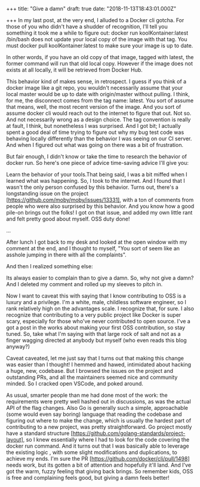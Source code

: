 
+++
title: "Give a damn"
draft: true
date: "2018-11-13T18:43:01.000Z"

+++
In my last post, at the very end, I alluded to a Docker cli gotcha. For those of
you who didn't have a shudder of recognition, I'll tell you something it took me
a while to figure out: docker run koolKontainer:latest /bin/bash  does not
update your local copy of the image with that tag. You must docker pull
koolKontainer:latest  to make sure your image is up to date.

In other words, if you have an old  copy of that image, tagged with latest, the
former command will run that old  local copy. However if the image does not
exists at all locally, it will be retrieved from Docker Hub.

This behavior kind  of makes sense, in retrospect. I guess if you think of a
docker image like a git repo, you wouldn't necessarily assume that your local
master  would be up to date with origin/master  without pulling. I think, for
me, the disconnect comes from the tag name: latest. You sort of assume that
means, well, the most recent version of the image. And you sort of assume docker
cli would reach out to the internet to figure that out. Not so. And not
necessarily wrong as a design choice. The tag convention is really at fault, I
think, but nonetheless I was surprised. And I got bit; I actually spent a good
deal of time trying to figure out why my bug test code was behaving locally
differently than the behavior I was seeing on our CI server. And when I figured
out what was going on there was a bit of frustration.

But fair enough, I didn't know or take the time to research the behavior of
docker run. So here's one piece of advice time-saving advice I'll give you:

Learn the behavior of your tools.That being said, I was a bit miffed when I
learned what was happening. So, I took to the internet. And I found that I
wasn't the only person confused by this behavior. Turns out, there's a
longstanding issue on the project [https://github.com/moby/moby/issues/13331],
with a ton of comments from people who were also surprised by this behavior. And
you know how a good pile-on brings out the folks! I got on that issue, and added
my own little rant and felt pretty good about myself. OSS duty done!

...

After lunch I got back to my desk and looked at the open window with my comment
at the end, and I thought to myself, "You sort of seem like an asshole jumping
in there with all the complaints".

And then I realized something else:

Its always easier to complain than to give a damn. So, why not give a damn?And I
deleted my comment and rolled up my sleeves to pitch in.

Now I want to caveat this with saying that I know contributing to OSS is a
luxury and a privilege. I'm a white, male, childless software engineer, so I
rank relatively high on the advantages scale. I recognize that, for sure. I also
recognize that contributing to a very public project like Docker is super scary,
especially for those who've never contributed to open source. I've a got a post
in the works about making your first OSS contribution, so stay tuned. So, take
what I'm saying with that large rock of salt and not as a finger wagging
directed at anybody but myself (who even reads this blog anyway?)

Caveat caveated, let me just say that I turns out that making this change was
easier than I thought! I hemmed and hawed, intimidated about hacking a huge,
new, codebase. But I browsed the issues on the project and outstanding PRs, and
all the maintainers seemed nice and community minded. So I cracked open VSCode,
and poked around.

As usual, smarter people than me had done most of the work: the requirements
were pretty well hashed out in discussions, as was the actual API of the flag
changes. Also Go is generally such a simple, approachable (some would even say
boring) language that reading the codebase and figuring out where to make the
change, which is usually the hardest part of contributing to a new project, was
pretty straightforward. Go project mostly have a standard structure
[https://github.com/golang-standards/project-layout], so I knew essentially
where I had to look for the code covering the docker run command. And it turns
out that I was basically able to leverage the existing logic , with some slight
modifications and duplications, to achieve my ends. I'm sure the PR
[https://github.com/docker/cli/pull/1498]  needs work, but its gotten a bit of
attention and hopefully it'll land. And I've got the warm, fuzzy feeling that
giving back brings. So remember kids, OSS is free and complaining feels good,
but giving a damn feels better!
